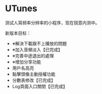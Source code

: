 # UTunes

测试人耳频率分辨率的小程序，现在锐意内测中。

新版本目标：
* ※解決下載跟不上播放的問題
* ※加入音頻淡入【已完成】
* ※完善中途退出的處理
* ※增加分享功能
* 用戶名高亮
* 點擊頭像主動授權功能
* 分數表修改【已完成】
* Log頁面入口關閉【已完成】
